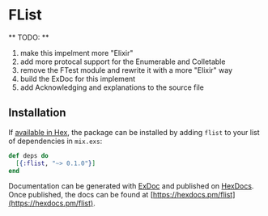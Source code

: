 # FList

** TODO: **
1. make this impelment more "Elixir"
2. add more protocal support for the Enumerable and Colletable
3. remove the FTest module and rewrite it with a more "Elixir" way
4. build the ExDoc for this implement
5. add Acknowledging and explanations to the source file

## Installation

If [available in Hex](https://hex.pm/docs/publish), the package can be installed
by adding `flist` to your list of dependencies in `mix.exs`:

```elixir
def deps do
  [{:flist, "~> 0.1.0"}]
end
```

Documentation can be generated with [ExDoc](https://github.com/elixir-lang/ex_doc)
and published on [HexDocs](https://hexdocs.pm). Once published, the docs can
be found at [https://hexdocs.pm/flist](https://hexdocs.pm/flist).

